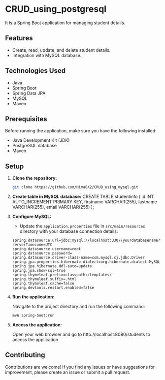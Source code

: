 # CRUD_using_postgresql

It is a Spring Boot application for managing student details.

## Features

- Create, read, update, and delete student details.
- Integration with MySQL database.

## Technologies Used

- Java
- Spring Boot
- Spring Data JPA
- MySQL
- Maven

## Prerequisites

Before running the application, make sure you have the following installed:

- Java Development Kit (JDK)
- PostgreSQL database
- Maven

## Setup

1. **Clone the repository:**

    ```bash
    git clone https://github.com/Hima0X2/CRUD_using_mysql.git
    ```
    
2. **Create table in MySQL database:**
   CREATE TABLE studentinfo (
    id INT AUTO_INCREMENT PRIMARY KEY,
    firstname VARCHAR(255),
    lastname VARCHAR(255),
    email VARCHAR(255)
);

3. **Configure MySQL:**
    - Update the `application.properties` file in `src/main/resources` directory with your database connection details:

    ```properties
    spring.datasource.url=jdbc:mysql://localhost:3307/yourdatabasename?serverTimezone=UTC
    spring.datasource.username=root
    spring.datasource.password=
    spring.datasource.driver-class-name=com.mysql.cj.jdbc.Driver
    spring.jpa.properties.hibernate.dialect=org.hibernate.dialect.MySQL8Dialect
    spring.jpa.hibernate.ddl-auto=update
    spring.jpa.show-sql=true
    spring.thymeleaf.prefix=classpath:/templates/
    spring.thymeleaf.suffix=.html
    spring.thymeleaf.cache=false
    spring.devtools.restart.enabled=false
    ```
    
4. **Run the application:**

   Navigate to the project directory and run the following command:

    ```bash
    mvn spring-boot:run
    ```

5. **Access the application:**

   Open your web browser and go to http://localhost:8080/students to access the application.

## Contributing

Contributions are welcome! If you find any issues or have suggestions for improvement, please create an issue or submit a pull request.

